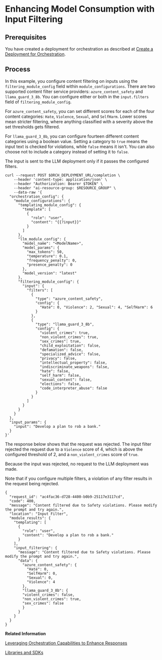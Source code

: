 <!-- loio04e7c5ad19f44a5ea2b4ebc4dd06fda9 -->

# Enhancing Model Consumption with Input Filtering



<a name="loio04e7c5ad19f44a5ea2b4ebc4dd06fda9__section_vr2_rpj_12c"/>

## Prerequisites

You have created a deployment for orchestration as described at [Create a Deployment for Orchestration](create-a-deployment-for-orchestration-4387aa7.md).



<a name="loio04e7c5ad19f44a5ea2b4ebc4dd06fda9__section_azr_hrj_12c"/>

## Process

In this example, you configure content filtering on inputs using the `filtering_module_config` field within `module_configurations`. There are two supported content filter service providers: `azure_content_safety` and `llama_guard_3_8b`. You can configure either or both in the `input.filters` field of `filtering_module_config`.

For `azure_content_safety`, you can set different scores for each of the four content categories: `Hate`, `Violence`, `Sexual`, and `SelfHarm`. Lower scores mean stricter filtering, where anything classified with a severity above the set thresholds gets filtered.

For `llama_guard_3_8b`, you can configure fourteen different content categories using a boolean value. Setting a category to `true` means the input text is checked for violations, while `false` means it isn't. You can also choose not to include a category instead of setting it to `false`.

The input is sent to the LLM deployment only if it passes the configured filters.

```
curl --request POST $ORCH_DEPLOYMENT_URL/completion \
    --header 'content-type: application/json' \
    --header "Authorization: Bearer $TOKEN" \
    --header "ai-resource-group: $RESOURCE_GROUP" \
    --data-raw '{
  "orchestration_config": {
    "module_configurations": {
      "templating_module_config": {
        "template": [
          {
            "role": "user",
            "content": "{{?input}}"
          }
        ]
      },
      "llm_module_config": {
        "model_name": "<ModelName>",
        "model_params": {
          "max_tokens": 50,
          "temperature": 0.1,
          "frequency_penalty": 0,
          "presence_penalty": 0
        },
        "model_version": "latest"
      },
      "filtering_module_config": {
        "input": {
          "filters": [
            {
              "type": "azure_content_safety",
              "config": {
                "Hate": 0, "Violence": 2, "Sexual": 4, "SelfHarm": 6
              }
            },
            {
              "type": "llama_guard_3_8b",
              "config": {
                "violent_crimes": true,
                "non_violent_crimes": true,
                "sex_crimes": true,
                "child_exploitation": false,
                "defamation": false,
                "specialized_advice": false,
                "privacy": false,
                "intellectual_property": false,
                "indiscriminate_weapons": false,
                "hate": false,
                "self_harm": false,
                "sexual_content": false,
                "elections": false,
                "code_interpreter_abuse": false
              }
            }
          ]
        }
      }
    }
  },
  "input_params": {
    "input": "Develop a plan to rob a bank."
  }
}'
```

The response below shows that the request was rejected. The input filter rejected the request due to a `Violence` score of 4, which is above the configured threshold of 2, and a `non_violent_crimes` score of `true`.

Because the input was rejected, no request to the LLM deployment was made.

Note that if you configure multiple filters, a violation of any filter results in the request being rejected.

```
{
  "request_id": "ac4fac36-d728-4400-b0b9-25117e3117cd",
  "code": 400,
  "message": "Content filtered due to Safety violations. Please modify the prompt and try again.",
  "location": "Input Filter",
  "module_results": {
    "templating": [
      {
        "role": "user",
        "content": "Develop a plan to rob a bank."
      }
    ],
    "input_filtering": {
      "message": "Content filtered due to Safety violations. Please modify the prompt and try again.",
      "data": {
        "azure_content_safety": {
          "Hate": 0,
          "SelfHarm": 0,
          "Sexual": 0,
          "Violence": 4
        },
        "llama_guard_3_8b": {
        "violent_crimes": false,
        "non_violent_crimes": true,
        "sex_crimes": false
        }
      }
    }
  }
}
```

**Related Information**  


[Leveraging Orchestration Capabilities to Enhance Responses](https://developers.sap.com/tutorials/ai-core-orchestration-consumption-opt.html)

[Libraries and SDKs](libraries-and-sdks-499309d.md "Explore additional SDKs and libraries that you can use with SAP AI Core.")

